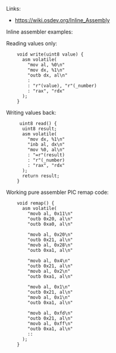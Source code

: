 
Links: 

- https://wiki.osdev.org/Inline_Assembly

Inline assembler examples:

Reading values only:

```
    void write(uint8 value) {
      asm volatile(
        "mov al, %0\n"
        "mov dx, %1\n"
        "outb dx, al\n"
        :
        : "r"(value), "r"(_number)
        : "rax", "rdx"
      );
    }
```

Writing values back:

```
     uint8 read() {
      uint8 result;
      asm volatile(
        "mov dx, %1\n"
        "inb al, dx\n"
        "mov %0, al\n"
        : "=r"(result)
        : "r"(_number)
        : "rax", "rdx"
      );
      return result;
    }
```

Working pure assembler PIC remap code:

```
    void remap() {
      asm volatile(
        "movb al, 0x11\n"
        "outb 0x20, al\n"
        "outb 0xa0, al\n"

        "movb al, 0x20\n"
        "outb 0x21, al\n"
        "movb al, 0x28\n"
        "outb 0xa1, al\n"

        "movb al, 0x4\n"
        "outb 0x21, al\n"
        "movb al, 0x2\n"
        "outb 0xa1, al\n"

        "movb al, 0x1\n"
        "outb 0x21, al\n"
        "movb al, 0x1\n"
        "outb 0xa1, al\n"

        "movb al, 0xfd\n"
        "outb 0x21, al\n"
        "movb al, 0xff\n"
        "outb 0xa1, al\n"
        ::
      );
    }
```
